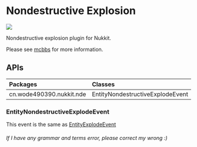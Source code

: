 # Nondestructive Explosion
[![](https://i.loli.net/2019/04/18/5cb7730811986.gif)](https://www.mcbbs.net/thread-825524-1-1.html "非破坏性爆炸")

Nondestructive explosion plugin for Nukkit.

Please see [mcbbs](https://www.mcbbs.net/thread-825524-1-1.html) for more information.
## APIs
| Packages | Classes |
| :- | :- |
| cn.wode490390.nukkit.nde | EntityNondestructiveExplodeEvent |
### EntityNondestructiveExplodeEvent
This event is the same as [EntityExplodeEvent](https://ci.nukkitx.com/job/NukkitX/job/Nukkit/job/master/javadoc/cn/nukkit/event/entity/EntityExplodeEvent.html)

###### If I have any grammar and terms error, please correct my wrong :)
